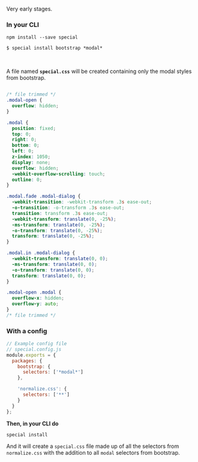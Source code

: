 Very early stages.

### In your CLI
```
npm install --save special
```

```
$ special install bootstrap *modal*
```

<br />

A file named <b>`special.css`</b> will be created containing only the modal styles from bootstrap.

```css

/* file trimmed */
.modal-open {
  overflow: hidden;
}

.modal {
  position: fixed;
  top: 0;
  right: 0;
  bottom: 0;
  left: 0;
  z-index: 1050;
  display: none;
  overflow: hidden;
  -webkit-overflow-scrolling: touch;
  outline: 0;
}

.modal.fade .modal-dialog {
  -webkit-transition: -webkit-transform .3s ease-out;
  -o-transition: -o-transform .3s ease-out;
  transition: transform .3s ease-out;
  -webkit-transform: translate(0, -25%);
  -ms-transform: translate(0, -25%);
  -o-transform: translate(0, -25%);
  transform: translate(0, -25%);
}

.modal.in .modal-dialog {
  -webkit-transform: translate(0, 0);
  -ms-transform: translate(0, 0);
  -o-transform: translate(0, 0);
  transform: translate(0, 0);
}

.modal-open .modal {
  overflow-x: hidden;
  overflow-y: auto;
}
/* file trimmed */
```

### With a config
```js
// Example config file
// special.config.js
module.exports = {
  packages: {
    bootstrap: {
      selectors: ['*modal*']
    },

    'normalize.css': {
      selectors: ['**']
    }
  }
};
```

**Then, in your CLI do**
```
special install
```

And it will create a `special.css` file made up of all the selectors from `normalize.css` with the addition to all `modal` selectors from bootstrap.
